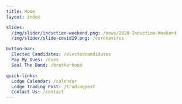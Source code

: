 ```yaml
---
title: Home
layout: index

slides:
  /img/slider/induction-weekend.png: /news/2020-Induction-Weekend
  /img/slider/slide-covid19.png: /coronavirus

button-bar:
  Elected Candidates: /electedcandidates
  Pay My Dues: /dues
  Seal The Bond: /brotherhood

quick-links:
  Lodge Calendar: /calendar
  Lodge Trading Post: /tradingpost
  Contact Us: /contact
---
```

